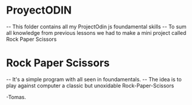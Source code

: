 # ProyectODIN
-- This folder contains all my ProjectOdin js foundamental skills
-- To sum all knowledge from previous lessons we had to make a mini project called Rock Paper Scissors

# Rock Paper Scissors

-- It's a simple program with all seen in foundamentals.
-- The idea is to play against computer a classic but unoxidable Rock-Paper-Scissors


-Tomas.

